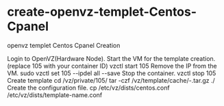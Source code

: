 # create-openvz-templet-Centos-Cpanel
openvz templet Centos Cpanel Creation

Login to OpenVZ(Hardware Node).
Start the VM for the template creation.(replace 105 with your container ID)
vzctl start 105
Remove the IP from the VM.
sudo vzctl set 105 --ipdel all --save
Stop the container.
vzctl stop 105
Create template
cd /vz/private/105/
tar -czf /vz/template/cache/<OS>-<ARCH>.tar.gz ./
Create the configuration file.
cp /etc/vz/dists/centos.conf /etc/vz/dists/template-name.conf
